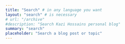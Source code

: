 ```yaml
---
title: "Search" # in any language you want
layout: "search" # is necessary
# url: "/archive"
#description: "Search Kazi Hossains personal blog"
summary: "search"
placeholder: "Search a blog post or topic"
---
```

